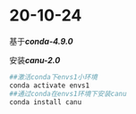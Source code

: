 # 20-10-24

基于***conda-4.9.0***

安装***canu-2.0***

```bash
##激活conda下envs1小环境
conda activate envs1
##通过conda在envs1环境下安装canu
conda install canu
```
